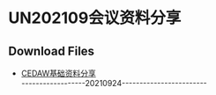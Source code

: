 # UN202109会议资料分享

## Download Files
- [CEDAW基础资料分享](https://UN202109.github.io/CEDAW基础资料分享.zip)<br>
------------------20210924------------------------
